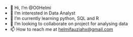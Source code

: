 - 👋 Hi, I’m @O0Helmi
- 👀 I’m interested in Data Analyst
- 🌱 I’m currently learning python, SQL and R
- 💞️ I’m looking to collaborate on project for analysing data
- 📫 How to reach me at helmifauziahx@gmail.com

<!---
O0Helmi/O0Helmi is a ✨ special ✨ repository because its `README.md` (this file) appears on your GitHub profile.
You can click the Preview link to take a look at your changes.
--->
